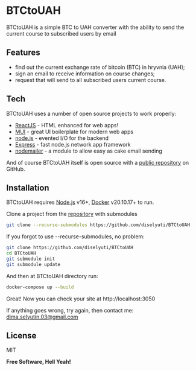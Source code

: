 # BTCtoUAH

BTCtoUAH is a simple BTC to UAH converter with the ability to send the current
course to subscribed users by email

## Features

- find out the current exchange rate of bitcoin (BTC) in hryvnia (UAH);
- sign an email to receive information on course changes;
- request that will send to all subscribed users
  current course.

## Tech

BTCtoUAH uses a number of open source projects to work properly:

- [ReactJS](https://reactjs.org/) - HTML enhanced for web apps!
- [MUI](https://mui.com/) - great UI boilerplate for modern web apps
- [node.js] - evented I/O for the backend
- [Express] - fast node.js network app framework
- [nodemailer](https://nodemailer.com/about/) - a module to allow easy as cake email sending

And of course BTCtoUAH itself is open source with a [public repository](https://github.com/diselyuti/BTCtoUAH)
on GitHub.

## Installation

BTCtoUAH requires [Node.js](https://nodejs.org/) v16+, [Docker](https://www.docker.com/) v20.10.17+ to run.

Clone a project from the [repository](https://github.com/diselyuti/BTCtoUAH) with submodules

```sh
git clone --recurse-submodules https://github.com/diselyuti/BTCtoUAH
```

If you forgot to use --recurse-submodules, no problem:

```sh
git clone https://github.com/diselyuti/BTCtoUAH
cd BTCtoUAH
git submodule init
git submodule update
```

And then at BTCtoUAH directory run:
```sh
docker-compose up --build
```

Great! Now you can check your site at http://localhost:3050


If anything goes wrong, try again, then contact me: dima.selyutin.03@gmail.com



## License

MIT

**Free Software, Hell Yeah!**

[//]: #
[node.js]: <http://nodejs.org>
[express]: <http://expressjs.com>
